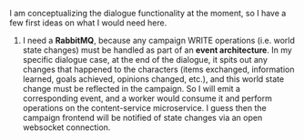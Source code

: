 I am conceptualizing the dialogue functionality at the moment, so I have a few first ideas on what I would need here.

1) I need a **RabbitMQ**, because any campaign WRITE operations (i.e. world state changes) must be handled as part of an **event architecture**.
In my specific dialogue case, at the end of the dialogue, it spits out any changes that happened to the characters (items exchanged, information learned, goals achieved, opinions changed, etc.), and this world state change must be reflected in the campaign. So I will emit a corresponding event, and a worker would consume it and perform operations on the content-service microservice. I guess then the campaign frontend will be notified of state changes via an open websocket connection.